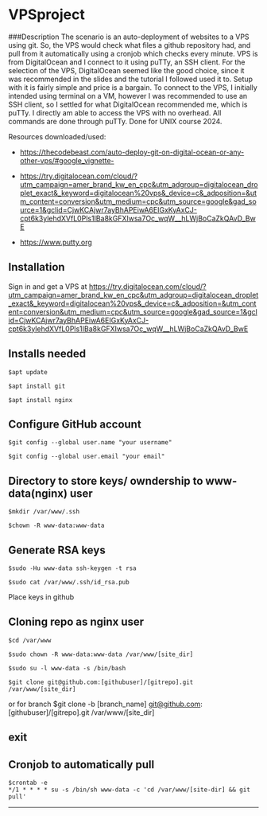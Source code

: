 # VPSproject

###Description
The scenario is an auto-deployment of websites to a VPS using git. So, the VPS would check
what files a github repository had, and pull from it automatically using a cronjob which checks every minute. 
VPS is from DigitalOcean and I connect to it using puTTy, an SSH client. For the selection of the VPS,
DigitalOcean seemed like the good choice, since it was recommended in the slides and 
the tutorial I followed used it to. Setup with it is fairly simple and price is a bargain.
To connect to the VPS, I initially intended using terminal on a VM, however I was 
recommended to use an SSH client, so I settled for what DigitalOcean recommended me,
which is puTTy. I directly am able to access the VPS with no overhead. All commands are done through puTTy. Done for UNIX course 2024.

Resources downloaded/used: 
 - https://thecodebeast.com/auto-deploy-git-on-digital-ocean-or-any-other-vps/#google_vignette-
 
 - https://try.digitalocean.com/cloud/?utm_campaign=amer_brand_kw_en_cpc&utm_adgroup=digitalocean_droplet_exact&_keyword=digitalocean%20vps&_device=c&_adposition=&utm_content=conversion&utm_medium=cpc&utm_source=google&gad_source=1&gclid=CjwKCAjwr7ayBhAPEiwA6EIGxKyAxCJ-cpt6k3ylehdXVfL0Pls1IBa8kGFXIwsa7Oc_wqW__hLWjBoCaZkQAvD_BwE
 
 - https://www.putty.org
 



Installation
---------------
Sign in and get a VPS at 
https://try.digitalocean.com/cloud/?utm_campaign=amer_brand_kw_en_cpc&utm_adgroup=digitalocean_droplet_exact&_keyword=digitalocean%20vps&_device=c&_adposition=&utm_content=conversion&utm_medium=cpc&utm_source=google&gad_source=1&gclid=CjwKCAjwr7ayBhAPEiwA6EIGxKyAxCJ-cpt6k3ylehdXVfL0Pls1IBa8kGFXIwsa7Oc_wqW__hLWjBoCaZkQAvD_BwE


Installs needed
-------------
	$apt update
	
	$apt install git
	
	$apt install nginx

Configure GitHub account
---------------
	$git config --global user.name "your username" 
	
	$git config --global user.email "your email"

Directory to store keys/ owndership to www-data(nginx) user
----------------
	$mkdir /var/www/.ssh
	
	$chown -R www-data:www-data

Generate RSA keys
----------------
	$sudo -Hu www-data ssh-keygen -t rsa
	
	$sudo cat /var/www/.ssh/id_rsa.pub 

Place keys in github

Cloning repo as nginx user
------------------------
	$cd /var/www

	$sudo chown -R www-data:www-data /var/www/[site_dir]

	$sudo su -l www-data -s /bin/bash

	$git clone git@github.com:[githubuser]/[gitrepo].git /var/www/[site_dir]
or for branch 
	$git clone -b [branch_name] git@github.com:[githubuser]/[gitrepo].git /var/www/[site_dir]

exit
----------------------
Cronjob to automatically pull
------------------------
	$crontab -e
	*/1 * * * * su -s /bin/sh www-data -c 'cd /var/www/[site-dir] && git pull'
------------------------



